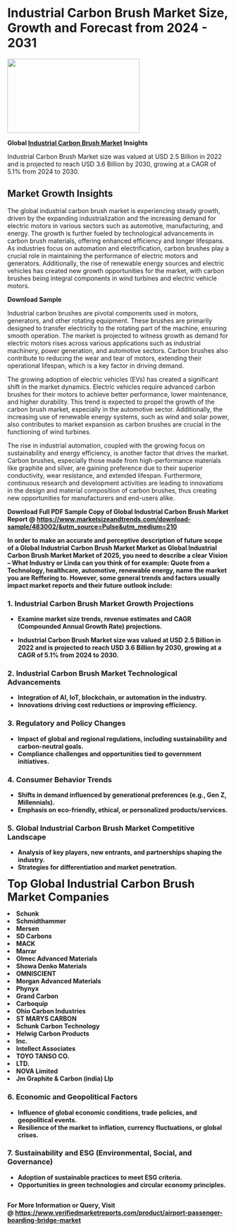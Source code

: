 <H1>Industrial Carbon Brush Market Size, Growth and Forecast from 2024 - 2031</H1><img class="aligncenter size-medium wp-image-584254" src="https://thirdeyenews.in/wp-content/uploads/2024/09/Global-Market-Research-300x168.jpeg" alt="" width="300" height="168" /><p><strong>Global&nbsp;<a href="https://www.marketsizeandtrends.com/download-sample/483002/&amp;utm_source=Pulse&amp;utm_medium=210">Industrial Carbon Brush Market</a> Insights</strong></p><p>Industrial Carbon Brush Market size was valued at USD 2.5 Billion in 2022 and is projected to reach USD 3.6 Billion by 2030, growing at a CAGR of 5.1% from 2024 to 2030.</p><p><h2>Market Growth Insights</h2> <p>The global industrial carbon brush market is experiencing steady growth, driven by the expanding industrialization and the increasing demand for electric motors in various sectors such as automotive, manufacturing, and energy. The growth is further fueled by technological advancements in carbon brush materials, offering enhanced efficiency and longer lifespans. As industries focus on automation and electrification, carbon brushes play a crucial role in maintaining the performance of electric motors and generators. Additionally, the rise of renewable energy sources and electric vehicles has created new growth opportunities for the market, with carbon brushes being integral components in wind turbines and electric vehicle motors.</p> <p><strong>Download Sample</strong></p> <p>Industrial carbon brushes are pivotal components used in motors, generators, and other rotating equipment. These brushes are primarily designed to transfer electricity to the rotating part of the machine, ensuring smooth operation. The market is projected to witness growth as demand for electric motors rises across various applications such as industrial machinery, power generation, and automotive sectors. Carbon brushes also contribute to reducing the wear and tear of motors, extending their operational lifespan, which is a key factor in driving demand.</p> <p>The growing adoption of electric vehicles (EVs) has created a significant shift in the market dynamics. Electric vehicles require advanced carbon brushes for their motors to achieve better performance, lower maintenance, and higher durability. This trend is expected to propel the growth of the carbon brush market, especially in the automotive sector. Additionally, the increasing use of renewable energy systems, such as wind and solar power, also contributes to market expansion as carbon brushes are crucial in the functioning of wind turbines.</p> <p>The rise in industrial automation, coupled with the growing focus on sustainability and energy efficiency, is another factor that drives the market. Carbon brushes, especially those made from high-performance materials like graphite and silver, are gaining preference due to their superior conductivity, wear resistance, and extended lifespan. Furthermore, continuous research and development activities are leading to innovations in the design and material composition of carbon brushes, thus creating new opportunities for manufacturers and end-users alike.</p> <p><strong></p><p><span class=""><strong>Download Full PDF Sample Copy of Global Industrial Carbon Brush Market Report</strong> @ <a href="https://www.marketsizeandtrends.com/download-sample/483002/&amp;utm_source=Pulse&amp;utm_medium=210" target="_blank">https://www.marketsizeandtrends.com/download-sample/483002/&amp;utm_source=Pulse&amp;utm_medium=210</a></span></p><p>In order to make an accurate and perceptive description of future scope of a Global&nbsp;Industrial Carbon Brush Market Market as Global&nbsp;Industrial Carbon Brush Market Market of 2025, you need to describe a clear Vision &ndash; What Industry or Linda can you think of for example: Quote from a Technology, healthcare, automotive, renewable energy, name the market you are Reffering to. However, some general trends and factors usually impact market reports and their future outlook include:</p><h3>1.&nbsp;<strong>Industrial Carbon Brush Market Growth Projections</strong></h3><ul><li>Examine market size trends, revenue estimates and CAGR (Compounded Annual Growth Rate) projections.</li><li><p>Industrial Carbon Brush Market size was valued at USD 2.5 Billion in 2022 and is projected to reach USD 3.6 Billion by 2030, growing at a CAGR of 5.1% from 2024 to 2030.</p></li></ul><h3>2.&nbsp;<strong>Industrial Carbon Brush Market Technological Advancements</strong></h3><ul><li>Integration of AI, IoT, blockchain, or automation in the industry.</li><li>Innovations driving cost reductions or improving efficiency.</li></ul><h3>3.&nbsp;<strong>Regulatory and Policy Changes</strong></h3><ul><li>Impact of global and regional regulations, including sustainability and carbon-neutral goals.</li><li>Compliance challenges and opportunities tied to government initiatives.</li></ul><h3>4.&nbsp;<strong>Consumer Behavior Trends</strong></h3><ul><li>Shifts in demand influenced by generational preferences (e.g., Gen Z, Millennials).</li><li>Emphasis on eco-friendly, ethical, or personalized products/services.</li></ul><h3>5.&nbsp;<strong>Global Industrial Carbon Brush Market Competitive Landscape</strong></h3><ul><li>Analysis of key players, new entrants, and partnerships shaping the industry.</li><li>Strategies for differentiation and market penetration.</li></ul><p data-pm-slice="1 1 []"><span style="color: inherit; font-family: inherit; font-size: 25px;">Top Global Industrial Carbon Brush Market Companies</span></p><div class="" data-test-id=""><p><li>Schunk</li><li> Schmidthammer</li><li> Mersen</li><li> SD Carbons</li><li> MACK</li><li> Marrar</li><li> Olmec Advanced Materials</li><li> Showa Denko Materials</li><li> OMNISCIENT</li><li> Morgan Advanced Materials</li><li> Phynyx</li><li> Grand Carbon</li><li> Carboquip</li><li> Ohio Carbon Industries</li><li> ST MARYS CARBON</li><li> Schunk Carbon Technology</li><li> Helwig Carbon Products</li><li> Inc.</li><li> Intellect Associates</li><li> TOYO TANSO CO.</li><li> LTD.</li><li> NOVA Limited</li><li> Jm Graphite & Carbon (india) Llp</li></p></div><h3>6.&nbsp;<strong>Economic and Geopolitical Factors</strong></h3><ul><li>Influence of global economic conditions, trade policies, and geopolitical events.</li><li>Resilience of the market to inflation, currency fluctuations, or global crises.</li></ul><h3>7.&nbsp;<strong>Sustainability and ESG (Environmental, Social, and Governance)</strong></h3><ul><li>Adoption of sustainable practices to meet ESG criteria.</li><li>Opportunities in green technologies and circular economy principles.</li></ul><h2><strong style="font-size: 14px;">For More Information or Query, Visit @&nbsp;</strong><a style="background-color: #ffffff; font-size: 14px;" href="https://www.marketsizeandtrends.com/report/industrial-carbon-brush-market/" target="_blank">https://www.verifiedmarketreports.com/product/airport-passenger-boarding-bridge-market</a></h2>
